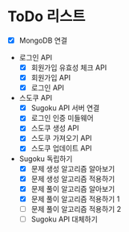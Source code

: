 # ToDo 리스트
- [x] MongoDB 연결
- 로그인 API
  - [x] 회원가입 유효성 체크 API
  - [x] 회원가입 API
  - [x] 로그인 API
- 스도쿠 API
  - [x] Sugoku API 서버 연결
  - [x] 로그인 인증 미들웨어
  - [x] 스도쿠 생성 API
  - [x] 스도쿠 가져오기 API
  - [x] 스도쿠 업데이트 API
- Sugoku 독립하기
  - [x] 문제 생성 알고리즘 알아보기
  - [x] 문제 생성 알고리즘 적용하기
  - [x] 문제 풀이 알고리즘 알아보기
  - [x] 문제 풀이 알고리즘 적용하기 1
  - [ ] 문제 풀이 알고리즘 적용하기 2
  - [ ] Sugoku API 대체하기